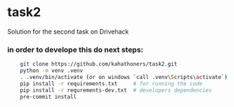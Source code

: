 # task2
Solution for the second task on Drivehack


### in order to develope this do next steps:
```bash
    git clone https://github.com/kahathoners/task2.git
    python -m venv .venv
    . .venv/bin/activate (or on windows `call .venv\Scripts\activate`)
    pip install -r requirements.txt     # for running the code
    pip install -r requrements-dev.txt  # developers dependencies
    pre-commit install
```
